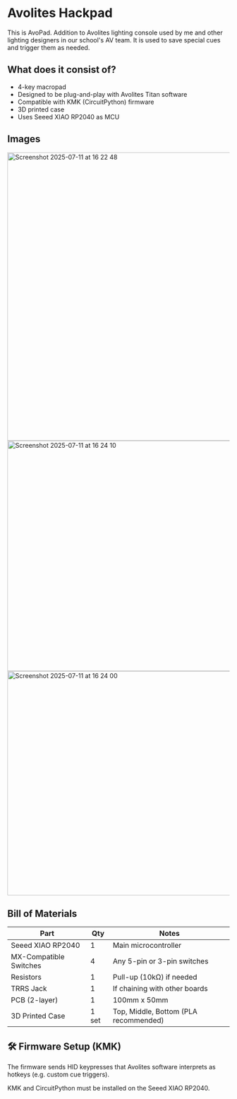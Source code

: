 # Avolites Hackpad

This is AvoPad. Addition to Avolites lighting console used by me and other lighting designers in our school's AV team. It is used to save special cues and trigger them as needed.

## What does it consist of?

- 4-key macropad
- Designed to be plug-and-play with Avolites Titan software
- Compatible with KMK (CircuitPython) firmware
- 3D printed case
- Uses Seeed XIAO RP2040 as MCU

## Images

<img width="883" height="653" alt="Screenshot 2025-07-11 at 16 22 48" src="https://![Uploading Screenshot 2025-07-11 at 16.23.43.png…]()
github.com/user-attachments/assets/9d2dbd34-54ea-4886-96da-e15d5ccb349e" />
<img width="510" height="522" alt="Screenshot 2025-07-11 at 16 24 10" src="https://github.com/user-attachments/assets/b6d98d96-1e65-4e9e-8c4c-1717d045b5da" />
<img width="762" height="508" alt="Screenshot 2025-07-11 at 16 24 00" src="https://github.com/user-attachments/assets/72f31261-8990-4e34-92bf-e0ca650b2408" />

## Bill of Materials

| Part                   | Qty   | Notes                                 |
| ---------------------- | ----- | ------------------------------------- |
| Seeed XIAO RP2040      | 1     | Main microcontroller                  |
| MX-Compatible Switches | 4     | Any 5-pin or 3-pin switches           |
| Resistors              | 1     | Pull-up (10kΩ) if needed              |
| TRRS Jack              | 1     | If chaining with other boards         |
| PCB (2-layer)          | 1     | 100mm x 50mm                          |
| 3D Printed Case        | 1 set | Top, Middle, Bottom (PLA recommended) |

## 🛠️ Firmware Setup (KMK)

The firmware sends HID keypresses that Avolites software interprets as hotkeys (e.g. custom cue triggers).

KMK and CircuitPython must be installed on the Seeed XIAO RP2040.
